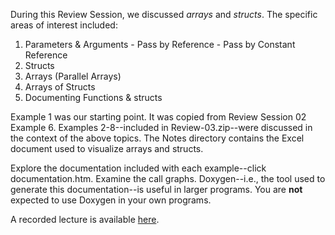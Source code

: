 During this Review Session, we discussed _arrays_ and _structs_. The specific
areas of interest included:

  1. Parameters &amp; Arguments
    - Pass by Reference
    - Pass by Constant Reference
  2. Structs
  3. Arrays (Parallel Arrays)
  4. Arrays of Structs
  5. Documenting Functions &amp; structs

Example 1 was our starting point. It was copied from Review Session 02 Example
6. Examples 2-8--included in Review-03.zip--were discussed in the context of
the above topics. The Notes directory contains the Excel document used to
visualize arrays and structs. 

Explore the documentation included with each example--click documentation.htm.
Examine the call graphs.  Doxygen--i.e., the tool used to generate this
documentation--is useful in larger programs. You are **not** expected to use
Doxygen in your own programs.

A recorded lecture is available [here](https://youtu.be/r7jUVj7j-KE).
